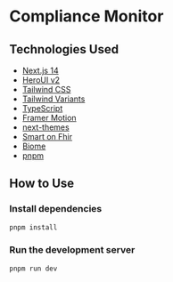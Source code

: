 # Compliance Monitor

## Technologies Used

- [Next.js 14](https://nextjs.org/docs/getting-started)
- [HeroUI v2](https://heroui.com/)
- [Tailwind CSS](https://tailwindcss.com/)
- [Tailwind Variants](https://tailwind-variants.org)
- [TypeScript](https://www.typescriptlang.org/)
- [Framer Motion](https://www.framer.com/motion/)
- [next-themes](https://github.com/pacocoursey/next-themes)
- [Smart on Fhir](https://docs.smarthealthit.org/client-js/)
- [Biome](https://biomejs.dev/)
- [pnpm](https://pnpm.io/)

## How to Use

### Install dependencies

```bash
pnpm install
```

### Run the development server

```bash
pnpm run dev
```